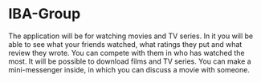 # IBA-Group
The application will be for watching movies and TV series. 
In it you will be able to see what your friends watched, what ratings they put and what review they wrote. 
You can compete with them in who has watched the most. It will be possible to download films and TV series. 
You can make a mini-messenger inside, in which you can discuss a movie with someone.
